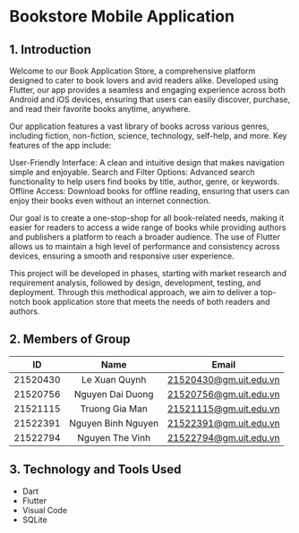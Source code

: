 # Bookstore Mobile Application

## 1. Introduction

Welcome to our Book Application Store, a comprehensive platform designed to cater to book lovers and avid readers alike. Developed using Flutter, our app provides a seamless and engaging experience across both Android and iOS devices, ensuring that users can easily discover, purchase, and read their favorite books anytime, anywhere.

Our application features a vast library of books across various genres, including fiction, non-fiction, science, technology, self-help, and more. Key features of the app include:

User-Friendly Interface: A clean and intuitive design that makes navigation simple and enjoyable.
Search and Filter Options: Advanced search functionality to help users find books by title, author, genre, or keywords.
Offline Access: Download books for offline reading, ensuring that users can enjoy their books even without an internet connection.

Our goal is to create a one-stop-shop for all book-related needs, making it easier for readers to access a wide range of books while providing authors and publishers a platform to reach a broader audience. The use of Flutter allows us to maintain a high level of performance and consistency across devices, ensuring a smooth and responsive user experience.

This project will be developed in phases, starting with market research and requirement analysis, followed by design, development, testing, and deployment. Through this methodical approach, we aim to deliver a top-notch book application store that meets the needs of both readers and authors.

## 2. Members of Group 

|    ID    |       Name       |         Email          |
|:--------:|:----------------:|:----------------------:|
| 21520430 |  Le Xuan Quynh   | 21520430@gm.uit.edu.vn |
| 21520756 | Nguyen Dai Duong | 21520756@gm.uit.edu.vn |
| 21521115 |  Truong Gia Man | 21521115@gm.uit.edu.vn |
| 21522391 | Nguyen Binh Nguyen  | 21522391@gm.uit.edu.vn |
| 21522794 | Nguyen The Vinh  | 21522794@gm.uit.edu.vn |

## 3. Technology and Tools Used

- Dart
- Flutter
- Visual Code
- SQLite

